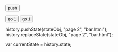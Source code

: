 <script>
window.loadstart = function(event) {
  console.log("window.loadstart");
  console.log(window.history.length);
  console.log("location: " + document.location + ", state: " + JSON.stringify(event.state));
};

window.onload = function(event) {
  console.log("window.onload");
  console.log(window.history.length);
  console.log("location: " + document.location + ", state: " + JSON.stringify(event.state));
};

window.onpopstate = function(event) {
  console.log("window.onpopstate");
  console.log(window.history.length);
  console.log("location: " + document.location + ", state: " + JSON.stringify(event.state));
};

window.onhashchange = function(event) {
  console.log("window.onhashchange");
  console.log(window.history.length);
  console.log("location: " + document.location + ", state: " + JSON.stringify(event.state));
};

window.onbeforeunload = function(event) {
  console.log("window.onbeforeunload");
  console.log(window.history.length);
  console.log("location: " + document.location + ", state: " + JSON.stringify(event.state));
};

window.onunload = function(event) {
  console.log("window.onunload");
  console.log(window.history.length);
  console.log("location: " + document.location + ", state: " + JSON.stringify(event.state));
};

window.onlanguagechange = function(event) {
  console.log("window.onlanguagechange");
  console.log(window.history.length);
  console.log("location: " + document.location + ", state: " + JSON.stringify(event.state));
};

window.onbeforeprint = function(event) {
  console.log("window.onbeforeprint");
  console.log(window.history.length);
  console.log("location: " + document.location + ", state: " + JSON.stringify(event.state));
};

window.onafterprint = function(event) {
  console.log("window.onlanguagechange");
  console.log(window.history.length);
  console.log("location: " + document.location + ", state: " + JSON.stringify(event.state));
};


//window.history.back();
</script>

<script>
//window.history.forward();

stateObj = { title:'test' };
</script>

<button onclick='history.pushState(stateObj, "Titre", "#1");'>push</button>

<button onclick='window.history.go(-1);'>go 1</button>
<button onclick='window.history.go(1);'>go 1</button>



history.pushState(stateObj, "page 2", "bar.html");
history.replaceState(stateObj, "page 2", "bar.html");

var currentState = history.state;
